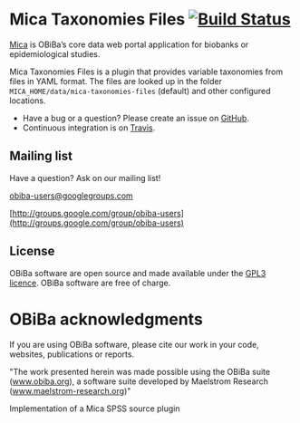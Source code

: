 # Mica Taxonomies Files [![Build Status](https://app.travis-ci.com/obiba/mica-taxonomies-files.svg?branch=master)](https://app.travis-ci.com/github/obiba/mica-taxonomies-files)

[Mica](https://github.com/obiba/mica2) is OBiBa’s core data web portal application for biobanks or epidemiological studies.

Mica Taxonomies Files is a plugin that provides variable taxonomies from files in YAML format. The files are looked up in the 
folder `MICA_HOME/data/mica-taxonomies-files` (default) and other configured locations.

* Have a bug or a question? Please create an issue on [GitHub](https://github.com/obiba/mica-taxonomies-files/issues).
* Continuous integration is on [Travis](https://travis-ci.org/obiba/mica-taxonomies-files).

## Mailing list

Have a question? Ask on our mailing list!

obiba-users@googlegroups.com

[http://groups.google.com/group/obiba-users](http://groups.google.com/group/obiba-users)

## License

OBiBa software are open source and made available under the [GPL3 licence](http://www.obiba.org/pages/license/). OBiBa software are free of charge.

# OBiBa acknowledgments

If you are using OBiBa software, please cite our work in your code, websites, publications or reports.

"The work presented herein was made possible using the OBiBa suite (www.obiba.org), a  software suite developed by Maelstrom Research (www.maelstrom-research.org)"

Implementation of a Mica SPSS source plugin
